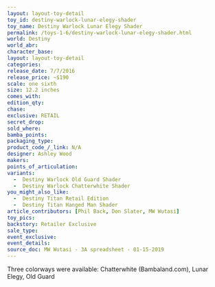 ```yaml
---
layout: layout-toy-detail 
toy_id: destiny-warlock-lunar-elegy-shader
toy_name: Destiny Warlock Lunar Elegy Shader
permalink: /toys-1-6/destiny-warlock-lunar-elegy-shader.html
world: Destiny
world_abr: 
character_base: 
layout: layout-toy-detail
categories: 
release_date: 7/7/2016
release_price: ~$190
scale: one sixth
size: 12.2 inches
comes_with: 
edition_qty: 
chase: 
exclusive: RETAIL
secret_drop: 
sold_where: 
bamba_points: 
packaging_type: 
product_code_/_link: N/A
designer: Ashley Wood
makers: 
points_of_articulation: 
variants: 
  -  Destiny Warlock Old Guard Shader
  -  Destiny Warlock Chatterwhite Shader
you_might_also_like: 
  -  Destiny Titan Retail Edition
  -  Destiny Titan Hanged Man Shader
article_contributors: [Phil Back, Don Slater, MW Wutasi]
toy_pics: 
backstory: Retailer Exclusive
sale_type: 
event_exclusive: 
event_details: 
source_doc: MW Wutasi - 3A spreadsheet - 01-15-2019
---
```

Three colorways were available: Chatterwhite (Bambaland.com), Lunar Elegy, Old Guard
